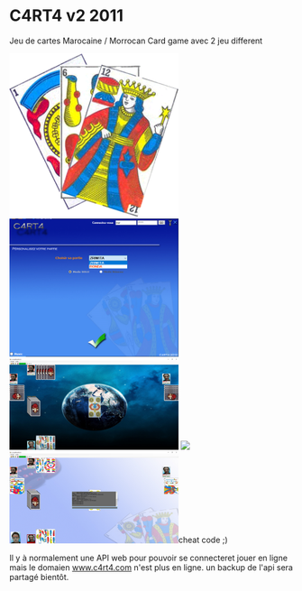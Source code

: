 # C4RT4 v2 2011

Jeu de cartes Marocaine / Morrocan Card game
avec 2 jeu different

<img src="C4RT4/Resources/img/logo.gif" width = "300">
<img src="C4RT4/Resources/screen1.png" width = "300">
<img src="C4RT4/Resources/screen2.png" width = "300">
<img src="C4RT4/Resources/screen3.png" width = "300">
<img src="C4RT4/Resources/screen4.png" width = "300">cheat code ;)

Il y à normalement une API web pour pouvoir se connecteret jouer en ligne mais le domaien www.c4rt4.com n'est plus en ligne.
un backup de l'api sera partagé bientôt.
